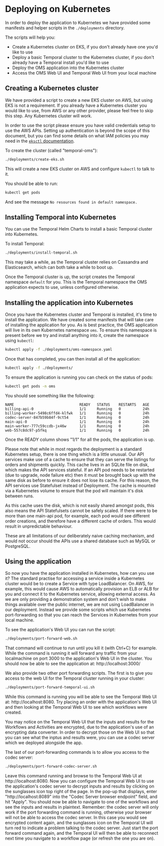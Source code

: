 # Deploying on Kubernetes

In order to deploy the application to Kubernetes we have provided some manifests and helper scripts in the `./deployments` directory.

The scripts will help you:
- Create a Kubernetes cluster on EKS, if you don't already have one you'd like to use
- Deploy a basic Temporal cluster to the Kubernetes cluster, if you don't already have a Temporal install you'd like to use
- Deploy the OMS application into the Kubernetes cluster
- Access the OMS Web UI and Temporal Web UI from your local machine

## Creating a Kubernetes cluster

We have provided a script to create a new EKS cluster on AWS, but using EKS is not a requirement. If you already have a Kubernetes cluster you would like to use, from AWS or any other provider, please feel free to skip this step. Any Kubernetes cluster will work.

In order to use the script please ensure you have valid credentials setup to use the AWS APIs. Setting up authentication is beyond the scope of this document, but you can find some details on what IAM policies you may need in the [`eksctl` documentation](https://eksctl.io/usage/minimum-iam-policies/).

To create the cluster (called "temporal-oms"):

```sh
./deployments/create-eks.sh
```

This will create a new EKS cluster on AWS and configure `kubectl` to talk to it.

You should be able to run:

```sh
kubectl get pods
```

And see the message `No resources found in default namespace.`

## Installing Temporal into Kubernetes

You can use the Temporal Helm Charts to install a basic Temporal cluster into Kubernetes.

To install Temporal:

```sh
./deployments/install-temporal.sh
```

This may take a while, as the Temporal cluster relies on Cassandra and Elasticsearch, which can both take a while to boot up.

Once the Temporal cluster is up, the script creates the Temporal namespace `default` for you. This is the Temporal namespace the OMS application expects to use, unless configured otherwise.

## Installing the application into Kubernetes

Once you have the Kubernetes cluster and Temporal is installed, it's time to install the application. We have created some manifests that will take care of installing the application for you. As is best practice, the OMS application will live in its own Kubernetes namespace `oms`. To ensure this namespace is present before we try and install anything into it, create the namespace using `kubectl`:

```sh
kubectl apply -f ./deployments/oms-namespace.yaml
```

Once that has completed, you can then install all of the application:

```sh
kubectl apply -f ./deployments/
```

To ensure the application is running you can check on the status of pods:

```sh
kubectl get pods -n oms
```

You should see something like the following:

```
NAME                              READY   STATUS    RESTARTS   AGE
billing-api-0                     1/1     Running   0          24h
billing-worker-5498c6ffd4-klfwk   1/1     Running   0          24h
codec-server-847b59b84f-9ct54     1/1     Running   0          24h
main-api-0                        1/1     Running   0          24h
main-worker-777c59ccdb-jx46w      1/1     Running   0          24h
web-557c8dc97-p5fkq               1/1     Running   0          24h
```

Once the READY column shows "1/1" for all the pods, the application is up.

Please note that while in most regards the deployment is a standard Kubernetes setup, there is one thing which is a little unusual. Our API services make use of a cache to ensure that they can serve the listings for orders and shipments quickly. This cache lives in an SQLite file on disk, which makes the API services stateful. If an API pod needs to be restarted (due to upgrade, node failure etc) then it must be brought back up with the same disk as before to ensure it does not lose its cache. For this reason, the API services use Statefulset instead of Deployment. The cache is mounted via a Kubernetes volume to ensure that the pod will maintain it's disk between runs.

As this cache uses the disk, which is not easily shared amongst pods, this also means the API Statefulsets cannot be safely scaled. If there were to be more than one main-api pod, for example, each pod would see different order creations, and therefore have a different cache of orders. This would result in unpredictable behaviour.

These are all limitations of our deliberately naive caching mechanism, and would not occur should the APIs use a shared database such as MySQL or PostgreSQL.

## Using the application

So now you have the application installed in Kubernetes, how can you use it? The standard practise for accessing a service inside a Kubernetes cluster would be to create a Service with type LoadBalancer. On AWS, for example, this would cause AWS to automatically provision an ELB or ALB for you and connect it to the Kubernetes service, allowing external access. As we are only providing a demonstration system and don't wish to make things available over the public internet, we are not using LoadBalancer in our deployment. Instead we provide some scripts which use Kubernetes port-forwarding so that you can reach the Services in Kubernetes from your local machine.

To see the application's Web UI you can run the script:

```sh
./deployments/port-forward-web.sh
```

That command will continue to run until you kill it (with Ctrl+C) for example. While the command is running it will forward any traffic from your localmachine on port 3000 to the application's Web UI in the cluster. You should now be able to see the application at: http://localhost:3000/

We also provide two other port forwarding scripts. The first is to give you access to the web UI for the Temporal cluster running in your cluster:

```sh
./deployments/port-forward-temporal-ui.sh
```

While this command is running you will be able to see the Temporal Web UI at: http://localhost:8080. Try placing an order with the application's Web UI and then looking at the Temporal Web UI to see which workflows were created.

You may notice on the Temporal Web UI that the inputs and results for the Workflows and Activities are encrypted, due to the application's use of an encrypting data converter. In order to decrypt those on the Web UI so that you can see what the inptus and results were, you can use a codec server which we deployed alongside the app.

The last of our port-forwarding commands is to allow you access to the codec server:

```sh
./deployments/port-forward-codec-server.sh
```

Leave this command running and browse to the Temporal Web UI at http://localhost:8080. Now you can configure the Temporal Web UI to use the application's codec server to decrypt inputs and results by clicking on the sunglasses icon top right of the page. In the pop-up that displays, enter "http://localhost:8089" into the "Codec Server browser endpoint" field, and hit "Apply". You should now be able to navigate to one of the workflows and see the inputs and results in plaintext. Remember: the codec server will only work if the port forwarding command is running, otherwise your browser will not be able to access the codec server. In this case you would see encrypted content again, and the sunglasses icon on the Temporal UI will turn red to indicate a problem talking to the codec server. Just start the port forward command again, and the Temporal UI will then be able to reconnect next time you navigate to a workflow page (or refresh the one you are on).